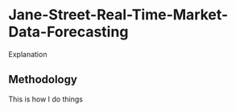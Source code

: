 # Jane-Street-Real-Time-Market-Data-Forecasting


Explanation
## Methodology
This is how I do things
